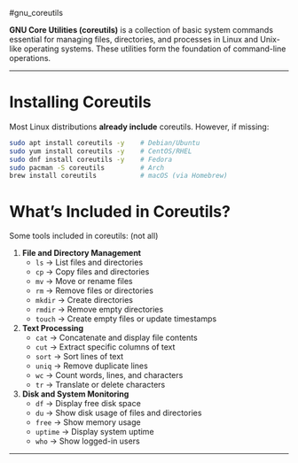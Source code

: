 #gnu_coreutils 

**GNU Core Utilities (coreutils)** is a collection of basic system commands essential for managing files, directories, and processes in Linux and Unix-like operating systems. These utilities form the foundation of command-line operations.

---
# **Installing Coreutils**
Most Linux distributions **already include** coreutils. However, if missing:
```bash
sudo apt install coreutils -y    # Debian/Ubuntu
sudo yum install coreutils -y    # CentOS/RHEL
sudo dnf install coreutils -y    # Fedora
sudo pacman -S coreutils         # Arch
brew install coreutils           # macOS (via Homebrew)
```
# **What’s Included in Coreutils?**
Some tools included in coreutils: (not all)
1. **File and Directory Management**
    - `ls` → List files and directories
    - `cp` → Copy files and directories
    - `mv` → Move or rename files
    - `rm` → Remove files or directories
    - `mkdir` → Create directories
    - `rmdir` → Remove empty directories
    - `touch` → Create empty files or update timestamps
2. **Text Processing**
    - `cat` → Concatenate and display file contents
    - `cut` → Extract specific columns of text
    - `sort` → Sort lines of text
    - `uniq` → Remove duplicate lines
    - `wc` → Count words, lines, and characters
    - `tr` → Translate or delete characters
3. **Disk and System Monitoring**
    - `df` → Display free disk space
    - `du` → Show disk usage of files and directories
    - `free` → Show memory usage
    - `uptime` → Display system uptime
    - `who` → Show logged-in users
---
